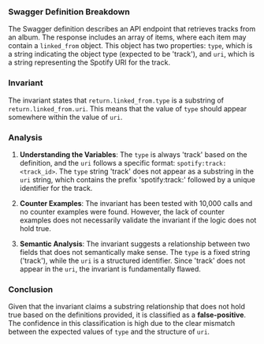 ### Swagger Definition Breakdown
The Swagger definition describes an API endpoint that retrieves tracks from an album. The response includes an array of items, where each item may contain a `linked_from` object. This object has two properties: `type`, which is a string indicating the object type (expected to be 'track'), and `uri`, which is a string representing the Spotify URI for the track.

### Invariant
The invariant states that `return.linked_from.type` is a substring of `return.linked_from.uri`. This means that the value of `type` should appear somewhere within the value of `uri`.

### Analysis
1. **Understanding the Variables**: The `type` is always 'track' based on the definition, and the `uri` follows a specific format: `spotify:track:<track_id>`. The `type` string 'track' does not appear as a substring in the `uri` string, which contains the prefix 'spotify:track:' followed by a unique identifier for the track.

2. **Counter Examples**: The invariant has been tested with 10,000 calls and no counter examples were found. However, the lack of counter examples does not necessarily validate the invariant if the logic does not hold true.

3. **Semantic Analysis**: The invariant suggests a relationship between two fields that does not semantically make sense. The `type` is a fixed string ('track'), while the `uri` is a structured identifier. Since 'track' does not appear in the `uri`, the invariant is fundamentally flawed.

### Conclusion
Given that the invariant claims a substring relationship that does not hold true based on the definitions provided, it is classified as a **false-positive**. The confidence in this classification is high due to the clear mismatch between the expected values of `type` and the structure of `uri`.
